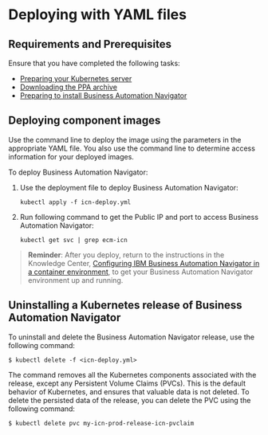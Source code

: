 # Deploying with YAML files

## Requirements and Prerequisites

Ensure that you have completed the following tasks:

- [Preparing your Kubernetes server](https://www.ibm.com/support/knowledgecenter/en/SSYHZ8_18.0.x/com.ibm.dba.install/k8s_topics/tsk_prepare_env_k8s.html)
- [Downloading the PPA archive](../../README.md)
- [Preparing to install Business Automation Navigator](https://www.ibm.com/support/knowledgecenter/en/SSYHZ8_18.0.x/com.ibm.dba.install/k8s_topics/tsk_prepare_bank8s.html)

## Deploying component images

Use the command line to deploy the image using the parameters in the appropriate YAML file. You also use the command line to determine access information for your deployed images.

To deploy Business Automation Navigator: 
 1. Use the deployment file to deploy Business Automation Navigator:
    
    ```kubectl apply -f icn-deploy.yml```
 2. Run following command to get the Public IP and port to access Business Automation Navigator:
    
    ```kubectl get svc | grep ecm-icn```


> **Reminder**: After you deploy, return to the instructions in the Knowledge Center, [Configuring IBM Business Automation Navigator in a container environment](https://www.ibm.com/support/knowledgecenter/en/SSYHZ8_18.0.x/com.ibm.dba.install/k8s_topics/tsk_ecmconfigbank8s.html), to get your Business Automation Navigator environment up and running.

## Uninstalling a Kubernetes release of Business Automation Navigator

To uninstall and delete the Business Automation Navigator release, use the following command:

```console
$ kubectl delete -f <icn-deploy.yml>
```

The command removes all the Kubernetes components associated with the release, except any Persistent Volume Claims (PVCs).  This is the default behavior of Kubernetes, and ensures that valuable data is not deleted. To delete the persisted data of the release, you can delete the PVC using the following command:

```console
$ kubectl delete pvc my-icn-prod-release-icn-pvclaim
```
